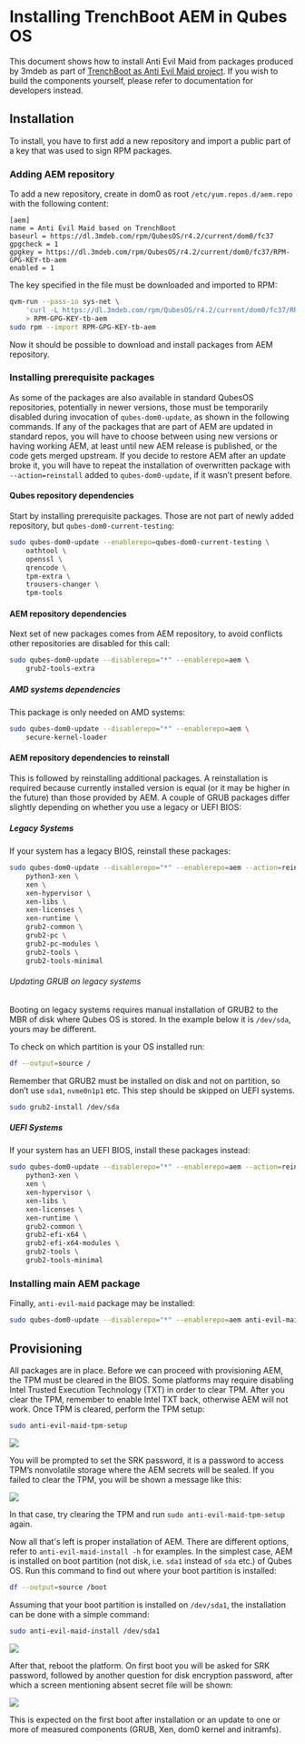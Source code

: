 # Installing TrenchBoot AEM in Qubes OS

This document shows how to install Anti Evil Maid from packages produced by
3mdeb as part of [TrenchBoot as Anti Evil Maid project](https://docs.dasharo.com/projects/trenchboot-aem-v2/).
If you wish to build the components yourself, please refer to documentation for
developers instead.

## Installation

To install, you have to first add a new repository and import a public part of
a key that was used to sign RPM packages.

### Adding AEM repository

To add a new repository, create in dom0 as root `/etc/yum.repos.d/aem.repo`
with the following content:

```text
[aem]
name = Anti Evil Maid based on TrenchBoot
baseurl = https://dl.3mdeb.com/rpm/QubesOS/r4.2/current/dom0/fc37
gpgcheck = 1
gpgkey = https://dl.3mdeb.com/rpm/QubesOS/r4.2/current/dom0/fc37/RPM-GPG-KEY-tb-aem
enabled = 1
```

The key specified in the file must be downloaded and imported to RPM:

```bash
qvm-run --pass-io sys-net \
    'curl -L https://dl.3mdeb.com/rpm/QubesOS/r4.2/current/dom0/fc37/RPM-GPG-KEY-tb-aem' \
    > RPM-GPG-KEY-tb-aem
sudo rpm --import RPM-GPG-KEY-tb-aem
```

Now it should be possible to download and install packages from AEM repository.

### Installing prerequisite packages

As some of the packages are also available in standard QubesOS repositories,
potentially in newer versions, those must be temporarily disabled during
invocation of `qubes-dom0-update`, as shown in the following commands. If any
of the packages that are part of AEM are updated in standard repos, you will
have to choose between using new versions or having working AEM, at least until
new AEM release is published, or the code gets merged upstream. If you decide to
restore AEM after an update broke it, you will have to repeat the installation
of overwritten package with `--action=reinstall` added to `qubes-dom0-update`,
if it wasn’t present before.

#### Qubes repository dependencies

Start by installing prerequisite packages. Those are not part of newly added
repository, but `qubes-dom0-current-testing`:

```bash
sudo qubes-dom0-update --enablerepo=qubes-dom0-current-testing \
    oathtool \
    openssl \
    qrencode \
    tpm-extra \
    trousers-changer \
    tpm-tools
```

#### AEM repository dependencies

Next set of new packages comes from AEM repository, to avoid conflicts other
repositories are disabled for this call:

```bash
sudo qubes-dom0-update --disablerepo="*" --enablerepo=aem \
    grub2-tools-extra
```

##### AMD systems dependencies

This package is only needed on AMD systems:

```bash
sudo qubes-dom0-update --disablerepo="*" --enablerepo=aem \
    secure-kernel-loader
```

#### AEM repository dependencies to reinstall

This is followed by reinstalling additional packages. A reinstallation is required
because currently installed version is equal (or it may be higher in the future)
than those provided by AEM. A couple of GRUB packages differ slightly
depending on whether you use a legacy or UEFI BIOS:

##### Legacy Systems

If your system has a legacy BIOS, reinstall these packages:

```bash
sudo qubes-dom0-update --disablerepo="*" --enablerepo=aem --action=reinstall \
    python3-xen \
    xen \
    xen-hypervisor \
    xen-libs \
    xen-licenses \
    xen-runtime \
    grub2-common \
    grub2-pc \
    grub2-pc-modules \
    grub2-tools \
    grub2-tools-minimal
```

###### Updating GRUB on legacy systems

Booting on legacy systems requires manual installation of GRUB2 to the MBR
of disk where Qubes OS is stored. In the example below it is `/dev/sda`,
yours may be different.

To check on which partition is your OS installed run:

```bash
df --output=source /
```

Remember that GRUB2 must be installed on disk and
not on partition, so don’t use `sda1`, `nvme0n1p1` etc. This step should be
skipped on UEFI systems.

```bash
sudo grub2-install /dev/sda
```

##### UEFI Systems

If your system has an UEFI BIOS, install these packages instead:

```bash
sudo qubes-dom0-update --disablerepo="*" --enablerepo=aem --action=reinstall \
    python3-xen \
    xen \
    xen-hypervisor \
    xen-libs \
    xen-licenses \
    xen-runtime \
    grub2-common \
    grub2-efi-x64 \
    grub2-efi-x64-modules \
    grub2-tools \
    grub2-tools-minimal
```

### Installing main AEM package

Finally, `anti-evil-maid` package may be installed:

```bash
sudo qubes-dom0-update --disablerepo="*" --enablerepo=aem anti-evil-maid
```

## Provisioning

All packages are in place. Before we can proceed with provisioning AEM, the TPM
must be cleared in the BIOS. Some platforms may require disabling Intel Trusted
Execution Technology (TXT) in order to clear TPM. After you clear the TPM,
remember to enable Intel TXT back, otherwise AEM will not work. Once TPM is
cleared, perform the TPM setup:

```bash
sudo anti-evil-maid-tpm-setup
```

![](../img/qubes_aem_setup.png)

You will be prompted to set the SRK password, it is a password to access TPM’s
nonvolatile storage where the AEM secrets will be sealed. If you failed to
clear the TPM, you will be shown a message like this:

![](../img/qubes_aem_setup_fail.png)

In that case, try clearing the TPM and run `sudo anti-evil-maid-tpm-setup`
again.

Now all that's left is proper installation of AEM. There are different options,
refer to `anti-evil-maid-install -h` for examples. In the simplest case, AEM is
installed on boot partition (not disk, i.e. `sda1` instead of `sda` etc.) of
Qubes OS. Run this command to find out where your boot partition is installed:

```bash
df --output=source /boot
```

Assuming that your boot partition is installed on `/dev/sda1`, the
installation can be done with a simple command:

```bash
sudo anti-evil-maid-install /dev/sda1
```

![](../img/qubes_aem_install.png)

After that, reboot the platform. On first boot you will be asked for SRK
password, followed by another question for disk encryption password, after which
a screen mentioning absent secret file will be shown:

![](../img/qubes_aem_1st_boot.png)

This is expected on the first boot after installation or an update to one or
more of measured components (GRUB, Xen, dom0 kernel and initramfs).
